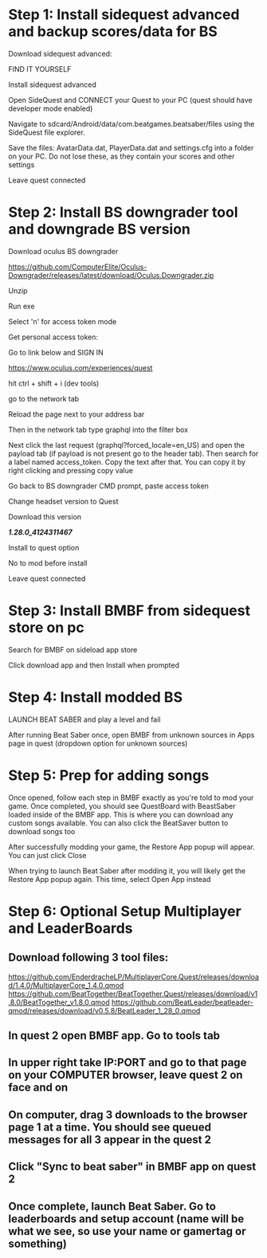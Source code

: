 # Step 1: Install sidequest advanced and backup scores/data for BS

Download sidequest advanced:

FIND IT YOURSELF

Install sidequest advanced

Open SideQuest and CONNECT your Quest to your PC (quest should have developer mode enabled)

Navigate to sdcard/Android/data/com.beatgames.beatsaber/files using the SideQuest file explorer.

Save the files: AvatarData.dat, PlayerData.dat and settings.cfg into a folder on your PC. Do not lose these, as they contain your scores and other settings

Leave quest connected

# Step 2: Install BS downgrader tool and downgrade BS version

Download oculus BS downgrader

https://github.com/ComputerElite/Oculus-Downgrader/releases/latest/download/Oculus.Downgrader.zip

Unzip

Run exe

Select 'n' for access token mode

Get personal access token:

Go to link below and SIGN IN

https://www.oculus.com/experiences/quest

hit ctrl + shift + i (dev tools)

go to the network tab

Reload the page next to your address bar

Then in the network tab type graphql into the filter box

Next click the last request (graphql?forced\_locale=en\_US) and open the payload tab (if payload is not present go to the header tab). Then search for a label named access\_token. Copy the text after that. You can copy it by right clicking and pressing copy value

Go back to BS downgrader CMD prompt, paste access token

Change headset version to Quest

Download this version

***1\.28.0\_4124311467***

Install to quest option

No to mod before install

Leave quest connected

# Step 3: Install BMBF from sidequest store on pc

Search for BMBF on sideload app store

Click download app and then Install when prompted

# Step 4: Install modded BS

LAUNCH BEAT SABER and play a level and fail

After running Beat Saber once, open BMBF from unknown sources in Apps page in quest (dropdown option for unknown sources)

# Step 5: Prep for adding songs

Once opened, follow each step in BMBF exactly as you're told to mod your game. Once completed, you should see QuestBoard with BeastSaber loaded inside of the BMBF app. This is where you can download any custom songs available. You can also click the BeatSaver button to download songs too

After successfully modding your game, the Restore App popup will appear. You can just click Close

When trying to launch Beat Saber after modding it, you will likely get the Restore App popup again. This time, select Open App instead

# Step 6: Optional Setup Multiplayer and LeaderBoards

## Download following 3 tool files:
https://github.com/EnderdracheLP/MultiplayerCore.Quest/releases/download/1.4.0/MultiplayerCore_1.4.0.qmod
https://github.com/BeatTogether/BeatTogether.Quest/releases/download/v1.8.0/BeatTogether_v1.8.0.qmod
https://github.com/BeatLeader/beatleader-qmod/releases/download/v0.5.8/BeatLeader_1_28_0.qmod

## In quest 2 open BMBF app. Go to tools tab

## In upper right take IP:PORT and go to that page on your COMPUTER browser, leave quest 2 on face and on

## On computer, drag 3 downloads to the browser page 1 at a time. You should see queued messages for all 3 appear in the quest 2

## Click "Sync to beat saber" in BMBF app on quest 2

## Once complete, launch Beat Saber. Go to leaderboards and setup account (name will be what we see, so use your name or gamertag or something)
